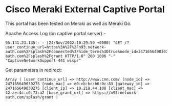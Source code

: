 # Cisco Meraki External Captive Portal

This portal has been tested on Meraki as well as Meraki Go.

Apache Access Log (on captive portal server):-
```
95.141.23.135 - - [24/Nov/2022:10:29:50 +0000] "GET /?user_continue_url=https%3A%2F%2Fn93.network-auth.com%2Fsplash%2Fconnected%3Fhide_terms%3Dtrue&node_id=247165649030275&node_mac=e0:cb:bc:b6:0c:83&gateway_id=247165649030275&client_ip=10.218.44.108&client_mac=42:ae:4c:c0:73:a2&base_grant_url=https%3A%2F%2Fn93.network-auth.com%2Fsplash%2Fgrant HTTP/1.0" 200 1006 "-" "CaptiveNetworkSupport-441 wispr"
```
Get parameters in redirect:
```
Array ( [user_continue_url] => http://www.cnn.com/ [node_id] => 247165649030275 [node_mac] => e0:cb:bc:b6:0c:83 [gateway_id] => 247165649030275 [client_ip] => 10.218.44.108 [client_mac] => 42:ae:4c:c0:73:a2 [base_grant_url] => https://n93.network-auth.com/splash/grant )
```
